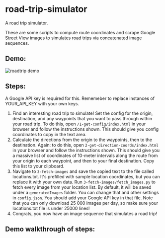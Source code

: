 # road-trip-simulator

A road trip simulator.

These are some scripts to compute route coordinates and scrape Google Street View images to simulates road trips via concatenated image sequences.

## Demo:

![roadtrip demo](https://user-images.githubusercontent.com/57158526/133194920-0f64fe78-2169-4752-8fe5-11712b616b60.gif)

## Steps:

A Google API key is required for this. Rememeber to replace instances of YOUR_API_KEY with your own keys.

1. Find an interesting road trip to simulate! Set the config for the origin, destination, and any waypoints that you want to pass through within your road trip. To do this, open `/1-get-config/index.html` in your browser and follow the instructions shown. This should give you config coordinates to copy in the text area.
2. Calculate the directions from the origin to the waypoints, then to the destination. Again: to do this, open `2-get-direction-coords/index.html` in your browser and follow the instructions shown. This should give you a massive list of coordinates of 10-meter intervals along the route from your origin to each waypoint, and then to your final destination. Copy this list to your clipboard.
3. Navigate to `3-fetch-images` and save the copied text to the file called locations.txt. It's prefilled with sample location coordinates, but you can replace it with your own data. Run `3-fetch-images/fetch_images.py` to fetch every image from your location list. By default, it will be saved under a `generatedImages` folder. You can change that and other settings in `config.json`. You should add your Google API key in that file. Note that you can only download 25 000 images per day, so make sure your locations.txt file is under 25000 lines!
4. Congrats, you now have an image sequence that simulates a road trip!

## Demo walkthrough of steps:

